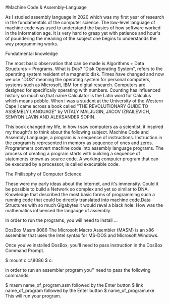 #Machine Code & Assembly-Language

As I studied assembly language in 2020  which was my first year of research in the fundamentals of the computer science. The low-level language of machine code was used to understand the basics of how software worked in the information age. It is very hard to grasp yet with patience and hour's of poundering the meaning of the subject one begins to understands the way programming works.

Fundatmental knowledge

The most basic observation that can be made is Algorithms + Data Structures = Programs.
What is Dos?
"Disk Operating System", refers to the operating system resident of a magnetic disk.
Times have changed and now we use "DOS" meaning the operating system for personal computers,
systems such as Microsoft, IBM for digital research. Computers are designed for specifically
operating with numbers. Counting has influenced history so much so,that name Calculator is the 
Latin word for Calculus which means pebble.
When i was a student at the University of the Western Cape I came across a book called
"THE REVOLUTIONARY GUIDE TO ASSEMBLY LANGUAGE" by VITALY MALJUGIN, JACOV IZRAILEVICH, SEMYON LAVIN AND ALEKSANDER SOPIN. 

This book changed my life, in how i saw computers as a scientist, it inspired my thought's to think about the following subject.
Machine Code and Assembly Language, a program is a sequence of instructions. Instruction in the program is represented in memory as
sequence of ones and zeros. Programmers convert machine code into assembly language programs. The process of creating a program starts
with building a sequence of statements known as source code. A working computer program that can be executed by a processor, is called
executable code.

The Philisophy of Computer Science.

These were my early ideas about the Internet, and it's immensity. 
Could it be possible to build a Network so complex and yet so similar to DNA. Knowledge that described the most basic forms of programming such a running code that could be directly translated into machine code.Data Structures with so much Gigabytes it would reval a black hole. How was the mathematics influenced the langauge of assembly.  

In order to run the programs, you will need to install ...

DosBox
Masm 8086 The Microsoft Macro Assembler (MASM) is an x86 assembler that uses the Intel syntax for MS-DOS and Microsoft Windows.

Once you've installed DosBox, you'll need to pass instruction in the DosBox Command Prompt.

$ mount c c:\8086
$ c:

in order to run an assembler program you'' need to pass the following commands.

$ masm name_of_program.asm
followed by the Enter button
$ link name_of_program
followed by the Enter button
$ name_of_program.exe
This will run your program.
